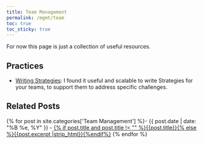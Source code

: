 ```yaml
---
title: Team Management
permalink: /mgmt/team
toc: true
toc_sticky: true
---
```


<!-- This page is a WIP -->

For now this page is just a collection of useful resources.

## Practices

- [Writing Strategies](/writing-strategies): I found it useful and scalable to write Strategies for your teams, to support them to address specific challenges.

## Related Posts

{% for post in site.categories['Team Management'] %}- {{ post.date | date: "%B %e, %Y" }} - <a href="{{ site.baseurl }}{{ post.url }}">{% if post.title and post.title != "" %}{{post.title}}{% else %}{{post.excerpt |strip_html}}{%endif%}</a>
{% endfor %}